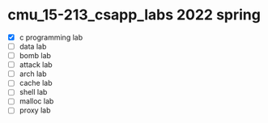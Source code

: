 # cmu_15-213_csapp_labs 2022 spring
- [x] c programming lab
- [ ] data lab
- [ ] bomb lab
- [ ] attack lab
- [ ] arch lab
- [ ] cache lab 
- [ ] shell lab
- [ ] malloc lab
- [ ] proxy lab